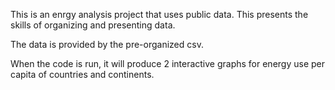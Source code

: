 This is an enrgy analysis project that uses public data. This presents the skills of organizing and presenting data.

The data is provided by the pre-organized csv.

When the code is run, it will produce 2 interactive graphs for energy use per capita of countries and continents.
